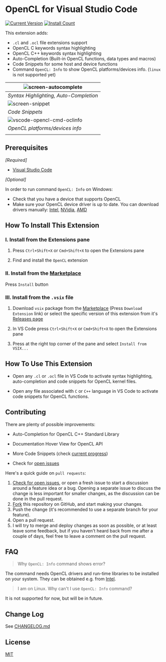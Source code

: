 # OpenCL for Visual Studio Code

[![Current Version](https://vsmarketplacebadge.apphb.com/version-short/galarius.vscode-opencl.svg)](https://marketplace.visualstudio.com/items?itemName=galarius.vscode-opencl)
[![Install Count](https://vsmarketplacebadge.apphb.com/installs/galarius.vscode-opencl.svg)](https://marketplace.visualstudio.com/items?itemName=galarius.vscode-opencl)

This extension adds:

* `.cl` and `.ocl` file extensions support
* OpenCL C keywords syntax highlighting
* OpenCL C++ keywords syntax highlighting
* Auto-Completion (Built-in OpenCL functions, data types and macros)
* Code Snippets for some host and device functions
* Command `OpenCL: Info` to show OpenCL platforms/devices info. (`linux` is not supported yet)

|![screen-autocomplete](https://raw.githubusercontent.com/Galarius/vscode-opencl/master/images/vscode-opencl-autocomplete.gif)|
|-|
|*Syntax Highlighting, Auto-Completion*|
|![screen-snippet](https://raw.githubusercontent.com/Galarius/vscode-opencl/master/images/vscode-opencl-snippet.gif)|
|*Code Snippets*|
|![vscode-opencl-cmd-oclinfo](https://raw.githubusercontent.com/Galarius/vscode-opencl/master/images/vscode-opencl-cmd-oclinfo.gif)|
|*OpenCL platforms/devices info*|
||

## Prerequisites

*[Required]*

* [Visual Studio Code](https://code.visualstudio.com)

*[Optional]*

In order to run command `OpenCL: Info` on Windows:

* Check that you have a device that supports OpenCL 
* Make sure your OpenCL device driver is up to date. You can download drivers manually: [Intel](https://software.intel.com/en-us/articles/opencl-drivers), [NVidia](http://www.nvidia.com/Download/index.aspx), [AMD](http://support.amd.com/en-us/download) 

## How To Install This Extension

### **I.** Install from the Extensions pane

1. Press `Ctrl+Shift+X` or `Cmd+Shift+X` to open the Extensions pane

2. Find and install the `OpenCL` extension

### **II.** Install from the [Marketplace](https://marketplace.visualstudio.com/items?itemName=galarius.vscode-opencl)

Press `Install` button

### **III.** Install from the `.vsix` file

1. Download `vsix` package from the [Marketplace](https://marketplace.visualstudio.com/items?itemName=galarius.vscode-opencl) (Press `Download Extension` link) or select the specific version of this extension from it's [Releases page](https://github.com/Galarius/vscode-opencl/releases)

2. In VS Code press `Ctrl+Shift+X` or `Cmd+Shift+X` to open the Extensions pane

3. Press at the right top corner of the pane and select `Install from VSIX...`

## How To Use This Extension

* Open any `.cl` or `.ocl` file in VS Code to activate syntax highlighting, auto-completion and code snippets for OpenCL kernel files.

* Open any file associated with `C` or `C++` language in VS Code to activate code snippets for OpenCL functions.

## Contributing

There are plenty of possible improvements:

* Auto-Completion for OpenCL C++ Standard Library

* Documentation Hover View for OpenCL API

* More Code Snippets (check [current progress](https://raw.githubusercontent.com/Galarius/vscode-opencl/master/snippets/code.snippets.progress.md))

* Check for [open issues](https://github.com/Galarius/vscode-opencl/issues)

Here's a quick guide on `pull requests`:

1. [Check for open issues](https://github.com/galarius/vscode-opencl/issues), or
   open a fresh issue to start a discussion around a feature idea or a bug.
   Opening a separate issue to discuss the change is less important for smaller
   changes, as the discussion can be done in the pull request.
2. [Fork](https://github.com/galarius/vscode-opencl.git) this repository on GitHub, and start making your changes.
3. Push the change (it's recommended to use a separate branch for your feature).
4. Open a pull request.
5. I will try to merge and deploy changes as soon as possible, or at least leave
   some feedback, but if you haven't heard back from me after a couple of days,
   feel free to leave a comment on the pull request.

## FAQ

> Why `OpenCL: Info` command shows error?

The command needs OpenCL drivers and run-time libraries to be installed on your system. They can be obtained e.g. from [Intel](https://software.intel.com/en-us/articles/opencl-drivers).

> I am on Linux. Why can't I use `OpenCL: Info` command?

It is not supported for now, but will be in future.

## Change Log

See [CHANGELOG.md](https://marketplace.visualstudio.com/items/galarius.vscode-opencl/changelog)

## License

[MIT](https://raw.githubusercontent.com/Galarius/vscode-opencl/master/LICENSE.txt)
